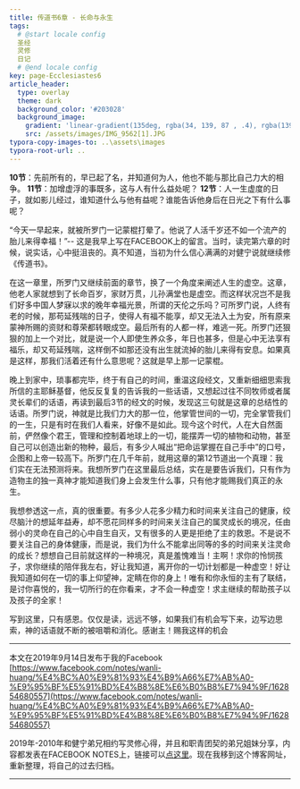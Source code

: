 ```yaml
---
title: 传道书6章 - 长命与永生
tags: 
  # @start locale config
  圣经
  灵修
  日记
  # @end locale config
key: page-Ecclesiastes6
article_header:
  type: overlay
  theme: dark
  background_color: '#203028'
  background_image:
    gradient: 'linear-gradient(135deg, rgba(34, 139, 87 , .4), rgba(139, 34, 139, .4))'
    src: /assets/images/IMG_9562[1].JPG
typora-copy-images-to: ..\assets\images
typora-root-url: ..
---
```


**10节**：先前所有的，早已起了名，并知道何为人，他也不能与那比自己力大的相争。
**11节**：加增虚浮的事既多，这与人有什么益处呢？
**12节**：人一生虚度的日子，就如影儿经过，谁知道什么与他有益呢？谁能告诉他身后在日光之下有什么事呢？

<!--more-->

“今天一早起来，就被所罗门一记蒙棍打晕了。他说了人活千岁还不如一个流产的胎儿来得幸福！”-- 这是我早上写在FACEBOOK上的留言。当时，读完第六章的时候，说实话，心中挺沮丧的。真不知道，当初为什么信心满满的对健宁说就继续修《传道书》。

在这一章里，所罗门又继续前面的章节，换了一个角度来阐述人生的虚空。这章，他老人家就想到了长命百岁，家财万贯，儿孙满堂也是虚空。而这样状况岂不是我们好多中国人梦寐以求的晚年幸福光景，所谓的天伦之乐吗？可所罗门说，人终有老的时候，那苟延残喘的日子，使得人有福不能享，却又无法入土为安，所有原来蒙神所赐的资财和尊荣都转眼成空。最后所有的人都一样，难逃一死。所罗门还狠狠的加上一个对比，就是说一个人即使生养众多，年日也甚多，但是心中无法享有福乐，却又苟延残喘，这样倒不如那还没有出生就流掉的胎儿来得有安息。如果真是这样，那我们活着还有什么意思呢？这就是早上那一记蒙棍。

晚上到家中，琐事都完毕，终于有自己的时间，重温这段经文，又重新细细思索我所信的主耶稣基督，他反反复复的告诉我的一些话语，又想起过往不同牧师或者属灵长辈们的话语，再读到最后3节的经文的时候，发现这三句就是这章的总结性的话语。所罗门说，神就是比我们力大的那一位，他掌管世间的一切，完全掌管我们的一生，只是有时在我们人看来，好像不是如此。现今这个时代，人在大自然面前，俨然像个君王，管理和控制着地球上的一切，能摆弄一切的植物和动物，甚至自己可以创造出新的物种，最后，有多少人喊出“把命运掌握在自己手中”的口号，企图和上帝一较高下。所罗门在几千年前，就用这章的第12节道出一个真理：我们实在无法预测将来。我想所罗门在这里最后总结，实在是要告诉我们，只有作为造物主的独一真神才能知道我们身上会发生什么事，只有他才能赐我们真正的永生。

我想参透这一点，真的很重要。有多少人花多少精力和时间来关注自己的健康，绞尽脑汁的想延年益寿，却不愿花同样多的时间来关注自己的属灵成长的境况，任由弱小的灵命在自己的心中自生自灭，又有很多的人更是拒绝了主的救恩。不是说不要关注自己的身体健康，而是说，我们为什么不能拿出同等的多的时间来关注灵命的成长？想想自己目前就这样的一种境况，真是羞愧难当！主啊！求你的怜悯孩子，求你继续的陪伴我左右，好让我知道，离开你的一切计划都是一种虚空！好让我知道如何在一切的事上仰望神，定睛在你的身上！唯有和你永恒的主有了联结，是讨你喜悦的，我一切所行的在你看来，才不会一种虚空！求主继续的帮助孩子以及孩子的全家！

写到这里，只有感恩。仅仅是读，远远不够，如果我们有机会写下来，边写边思索，神的话语就不断的被咀嚼和消化。感谢主！赐我这样的机会

---

本文在2019年9月14日发布于我的Facebook [https://www.facebook.com/notes/wanli-huang/%E4%BC%A0%E9%81%93%E4%B9%A66%E7%AB%A0-%E9%95%BF%E5%91%BD%E4%B8%8E%E6%B0%B8%E7%94%9F/162854680557](https://www.facebook.com/notes/wanli-huang/%E4%BC%A0%E9%81%93%E4%B9%A66%E7%AB%A0-%E9%95%BF%E5%91%BD%E4%B8%8E%E6%B0%B8%E7%94%9F/162854680557)

2019年-2010年和健宁弟兄相约写灵修心得，并且和职青团契的弟兄姐妹分享，内容都发表在FACEBOOK NOTES上，链接可以[点这里](https://www.facebook.com/wanli.huang/notes)。现在我移到这个博客网址，重新整理，将自己的过去归档。

---





